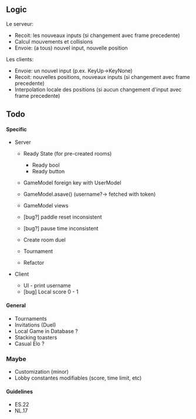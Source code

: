 ## Logic
Le serveur:
- Recoit: les nouveaux inputs (si changement avec frame precedente)
- Calcul mouvements et collisions
- Envoie: (a tous) nouvel input, nouvelle position
  
Les clients:
- Envoie: un nouvel input (p.ex. KeyUp->KeyNone)
- Recoit: nouvelles positions, nouveaux inputs (si changement avec frame precedente)
- Interpolation locale des positions (si aucun changement d'input avec frame precedente)

## Todo

#### Specific
- Server
  - Ready State (for pre-created rooms)
    - Ready bool
    - Ready button
  - GameModel foreign key with UserModel
  - GameModel.asave() (username?-> fetched with token)
  - GameModel views
  - [bug?] paddle reset inconsistent
  - [bug?] pause time inconsistent

  - Create room duel
  - Tournament
  - Refactor

- Client
  - UI - print username
  - [bug] Local score 0 - 1

#### General
- Tournaments
- Invitations (Duel)
- Local Game in Database ?
- Stacking toasters
- Casual Elo ?

### Maybe
- Customization (minor)
- Lobby constantes modifiables (score, time limit, etc)

#### Guidelines
- ES.22
- NL.17
